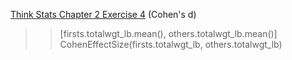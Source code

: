 [Think Stats Chapter 2 Exercise 4](http://greenteapress.com/thinkstats2/html/thinkstats2003.html#toc24) (Cohen's d)

>> [firsts.totalwgt_lb.mean(), others.totalwgt_lb.mean()]
CohenEffectSize(firsts.totalwgt_lb, others.totalwgt_lb)
